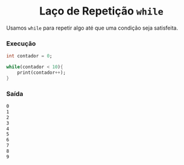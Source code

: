 <h1 align="center">Laço de Repetição <code>while</code></h1>

<p>
    Usamos <code>while</code> para repetir algo até que uma condição seja satisfeita.
</p>

<h3>Execução</h3>

```dart
int contador = 0;

while(contador < 10){
    print(contador++);
}
```

<h3>Saída</h3>

```bash
0
1
2
3
4
5
6
7
8
9
```